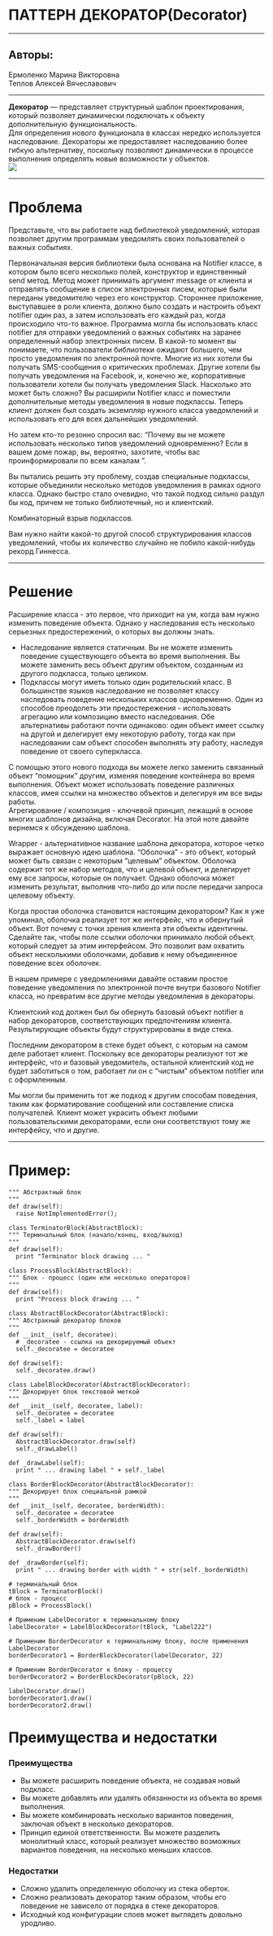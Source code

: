 # ПАТТЕРН ДЕКОРАТОР(Decorator)
***
## Авторы:

Ермоленко Марина Викторовна  
Теплов Алексей Вячеславович
***
**Декоратор** — представляет структурный шаблон проектирования, который позволяет динамически подключать к объекту дополнительную функциональность.  
Для определения нового функционала в классах нередко используется наследование. Декораторы же предоставляет наследованию более гибкую альтернативу, поскольку позволяют динамически в процессе выполнения определять новые возможности у объектов.   
![](https://avatars.mds.yandex.net/i?id=5164a680d7f7a16695a7f451fcc49a2de9d780bb-9068918-images-thumbs&n=13)
***
# Проблема

Представьте, что вы работаете над библиотекой уведомлений, которая позволяет другим программам уведомлять своих пользователей о важных событиях.

Первоначальная версия библиотеки была основана на Notifier классе, в котором было всего несколько полей, конструктор и единственный send метод. Метод может принимать аргумент message от клиента и отправлять сообщение в список электронных писем, которые были переданы уведомителю через его конструктор. Стороннее приложение, выступавшее в роли клиента, должно было создать и настроить объект notifier один раз, а затем использовать его каждый раз, когда происходило что-то важное.
Программа могла бы использовать класс notifier для отправки уведомлений о важных событиях на заранее определенный набор электронных писем.
В какой-то момент вы понимаете, что пользователи библиотеки ожидают большего, чем просто уведомления по электронной почте. Многие из них хотели бы получать SMS-сообщения о критических проблемах. Другие хотели бы получать уведомления на Facebook, и, конечно же, корпоративные пользователи хотели бы получать уведомления Slack.
Насколько это может быть сложно? Вы расширили Notifier класс и поместили дополнительные методы уведомления в новые подклассы. Теперь клиент должен был создать экземпляр нужного класса уведомлений и использовать его для всех дальнейших уведомлений.

Но затем кто-то резонно спросил вас: “Почему вы не можете использовать несколько типов уведомлений одновременно? Если в вашем доме пожар, вы, вероятно, захотите, чтобы вас проинформировали по всем каналам ”.

Вы пытались решить эту проблему, создав специальные подклассы, которые объединили несколько методов уведомления в рамках одного класса. Однако быстро стало очевидно, что такой подход сильно раздул бы код, причем не только библиотечный, но и клиентский.

Комбинаторный взрыв подклассов.

Вам нужно найти какой-то другой способ структурирования классов уведомлений, чтобы их количество случайно не побило какой-нибудь рекорд Гиннесса.
 
***
  # Решение
  Расширение класса - это первое, что приходит на ум, когда вам нужно изменить поведение объекта. Однако у наследования есть несколько серьезных предостережений, о которых вы должны знать.

* Наследование является статичным. Вы не можете изменить поведение существующего объекта во время выполнения. Вы можете заменить весь объект другим объектом, созданным из другого подкласса, только целиком.
* Подклассы могут иметь только один родительский класс. В большинстве языков наследование не позволяет классу наследовать поведение нескольких классов одновременно.
Один из способов преодолеть эти предостережения - использовать агрегацию или композицию вместо наследования. Обе альтернативы работают почти одинаково: один объект имеет ссылку на другой и делегирует ему некоторую работу, тогда как при наследовании сам объект способен выполнять эту работу, наследуя поведение от своего суперкласса.

С помощью этого нового подхода вы можете легко заменить связанный объект “помощник” другим, изменяя поведение контейнера во время выполнения. Объект может использовать поведение различных классов, имея ссылки на множество объектов и делегируя им все виды работы.   
Агрегирование / композиция - ключевой принцип, лежащий в основе многих шаблонов дизайна, включая Decorator. На этой ноте давайте вернемся к обсуждению шаблона.

Wrapper - альтернативное название шаблона декоратора, которое четко выражает основную идею шаблона. “Оболочка” - это объект, который может быть связан с некоторым “целевым” объектом. Оболочка содержит тот же набор методов, что и целевой объект, и делегирует ему все запросы, которые он получает. Однако оболочка может изменить результат, выполнив что-либо до или после передачи запроса целевому объекту.

Когда простая оболочка становится настоящим декоратором? Как я уже упоминал, оболочка реализует тот же интерфейс, что и обернутый объект. Вот почему с точки зрения клиента эти объекты идентичны. Сделайте так, чтобы поле ссылки оболочки принимало любой объект, который следует за этим интерфейсом. Это позволит вам охватить объект несколькими оболочками, добавив к нему объединенное поведение всех оболочек.

В нашем примере с уведомлениями давайте оставим простое поведение уведомления по электронной почте внутри базового Notifier класса, но превратим все другие методы уведомления в декораторы.

Клиентский код должен был бы обернуть базовый объект notifier в набор декораторов, соответствующих предпочтениям клиента. Результирующие объекты будут структурированы в виде стека.

Последним декоратором в стеке будет объект, с которым на самом деле работает клиент. Поскольку все декораторы реализуют тот же интерфейс, что и базовый уведомитель, остальной клиентский код не будет заботиться о том, работает ли он с “чистым” объектом notifier или с оформленным.

Мы могли бы применить тот же подход к другим способам поведения, таким как форматирование сообщений или составление списка получателей. Клиент может украсить объект любыми пользовательскими декораторами, если они соответствуют тому же интерфейсу, что и другие.
  ***
  # Пример: 
  ```class AbstractBlock:
  """ Абстрактный блок
  """
  def draw(self):
    raise NotImplementedError();

class TerminatorBlock(AbstractBlock):
  """ Терминальный блок (начало/конец, вход/выход)
  """
  def draw(self):
    print "Terminator block drawing ... "

class ProcessBlock(AbstractBlock):
  """ Блок - процесс (один или несколько операторов)  
  """
  def draw(self):
    print "Process block drawing ... "

class AbstractBlockDecorator(AbstractBlock):
  """ Абстракный декоратор блоков
  """
  def __init__(self, decoratee):
    # _decoratee - ссылка на декорируемый объект
    self._decoratee = decoratee
  
  def draw(self):
    self._decoratee.draw()

class LabelBlockDecorator(AbstractBlockDecorator):
  """ Декорирует блок текстовой меткой
  """
  def __init__(self, decoratee, label):
    self._decoratee = decoratee
    self._label = label
  
  def draw(self):
    AbstractBlockDecorator.draw(self)
    self._drawLabel()
  
  def _drawLabel(self):
    print " ... drawing label " + self._label

class BorderBlockDecorator(AbstractBlockDecorator):
  """ Декорирует блок специальной рамкой
  """
  def __init__(self, decoratee, borderWidth):
    self._decoratee = decoratee
    self._borderWidth = borderWidth
  
  def draw(self):
    AbstractBlockDecorator.draw(self)
    self._drawBorder()
  
  def _drawBorder(self):
    print " ... drawing border with width " + str(self._borderWidth)

# терминальный блок
tBlock = TerminatorBlock()
# блок - процесс
pBlock = ProcessBlock()

# Применим LabelDecorator к терминальному блоку
labelDecorator = LabelBlockDecorator(tBlock, "Label222")

# Применим BorderDecorator к терминальному блоку, после применения LabelDecorator
borderDecorator1 = BorderBlockDecorator(labelDecorator, 22)

# Применим BorderDecorator к блоку - процессу
borderDecorator2 = BorderBlockDecorator(pBlock, 22)

labelDecorator.draw()
borderDecorator1.draw()
borderDecorator2.draw()

```
 # Преимущества и недостатки

### Преимущества

* Вы можете расширить поведение объекта, не создавая новый подкласс.
* Вы можете добавлять или удалять обязанности из объекта во время выполнения.
* Вы можете комбинировать несколько вариантов поведения, заключая объект в несколько декораторов.
* Принцип единой ответственности. Вы можете разделить монолитный класс, который реализует множество возможных вариантов поведения, на несколько меньших классов.

### Недостатки

* Сложно удалить определенную оболочку из стека оберток.
* Сложно реализовать декоратор таким образом, чтобы его поведение не зависело от порядка в стеке декораторов.
* Исходный код конфигурации слоев может выглядеть довольно уродливо.
